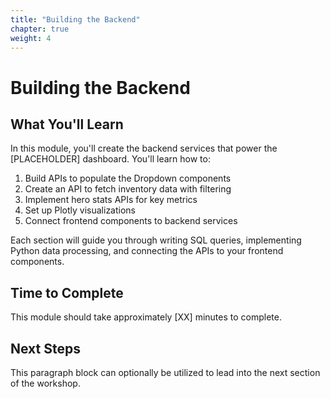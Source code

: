 ```yaml
---
title: "Building the Backend"
chapter: true
weight: 4
---
```


# Building the Backend

## What You'll Learn

In this module, you'll create the backend services that power the [PLACEHOLDER] dashboard. You'll learn how to:

1. Build APIs to populate the Dropdown components
2. Create an API to fetch inventory data with filtering
3. Implement hero stats APIs for key metrics
4. Set up Plotly visualizations 
5. Connect frontend components to backend services

Each section will guide you through writing SQL queries, implementing Python data processing, and connecting the APIs to your frontend components.

## Time to Complete
This module should take approximately [XX] minutes to complete.

## Next Steps
This paragraph block can optionally be utilized to lead into the next section of the workshop.
